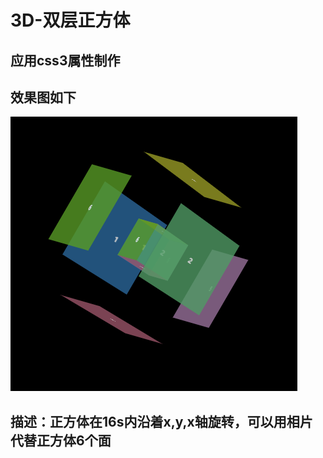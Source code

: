 # 3D-双层正方体

## 应用css3属性制作

## 效果图如下
![image](https://github.com/luo-shishi/3D-/blob/master/images/read.png)
## 描述：正方体在16s内沿着x,y,x轴旋转，可以用相片代替正方体6个面

